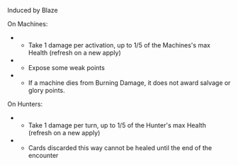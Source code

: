 Induced by Blaze

On Machines:
- + Take 1 damage per activation, up to 1/5 of the Machines's max Health (refresh on a new apply)
- + Expose some weak points
- - If a machine dies from Burning Damage, it does not award salvage or glory points.

On Hunters:
- - Take 1 damage per turn, up to 1/5 of the Hunter's max Health (refresh on a new apply)
- - Cards discarded this way cannot be healed until the end of the encounter
